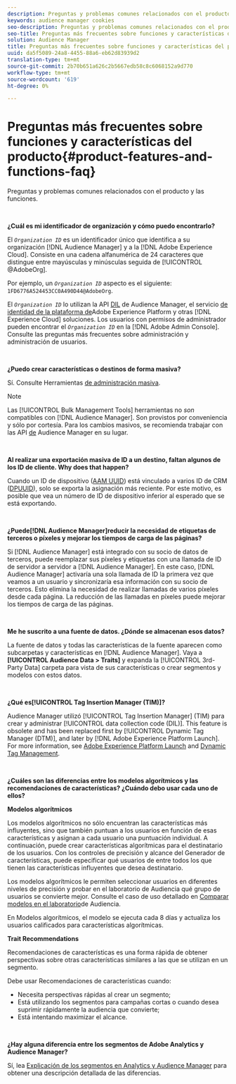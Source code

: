 ```yaml
---
description: Preguntas y problemas comunes relacionados con el producto y las funciones.
keywords: audience manager cookies
seo-description: Preguntas y problemas comunes relacionados con el producto y las funciones.
seo-title: Preguntas más frecuentes sobre funciones y características del producto
solution: Audience Manager
title: Preguntas más frecuentes sobre funciones y características del producto
uuid: da5f5089-24a8-4455-88a6-eb62d83939d2
translation-type: tm+mt
source-git-commit: 2b70b651a626c2b5667edb58c8c6068152a9d770
workflow-type: tm+mt
source-wordcount: '619'
ht-degree: 0%

---
```



# Preguntas más frecuentes sobre funciones y características del producto{#product-features-and-functions-faq}

Preguntas y problemas comunes relacionados con el producto y las funciones.

 

<!-- 

faq_features_functions.xml

 -->

**¿Cuál es mi identificador de organización y cómo puedo encontrarlo?**

El *`Organization ID`* es un identificador único que identifica a su organización [!DNL Audience Manager] y a la [!DNL Adobe Experience Cloud]. Consiste en una cadena alfanumérica de 24 caracteres que distingue entre mayúsculas y minúsculas seguida de [!UICONTROL @AdobeOrg].

Por ejemplo, un *`Organization ID`* aspecto es el siguiente: `1FD6776A524453CC0A490D44@AdobeOrg`.

El *`Organization ID`* lo utilizan la API [DIL](../dil/dil-overview.md) de Audience Manager, el servicio [de identidad de la plataforma de](https://docs.adobe.com/content/help/en/id-service/using/home.html)Adobe Experience Platform y otras [!DNL Experience Cloud] soluciones. Los usuarios con permisos de administrador pueden encontrar el *`Organization ID`* en la [!DNL Adobe Admin Console]. Consulte las preguntas más frecuentes [](https://docs.adobe.com/content/help/en/core-services/interface/manage-users-and-products/admin-getting-started.html)sobre administración y administración de usuarios.

 

**¿Puedo crear características o destinos de forma masiva?**

Sí. Consulte Herramientas [de administración masiva](../reference/bulk-management-tools/bulk-management-intro.md).

>[!NOTE]
>
>Las [!UICONTROL Bulk Management Tools] herramientas no *son* compatibles con [!DNL Audience Manager]. Son provistos por conveniencia y sólo por cortesía. Para los cambios masivos, se recomienda trabajar con las API [de](../api/api.md) Audience Manager en su lugar.

 

**Al realizar una exportación masiva de ID a un destino, faltan algunos de los ID de cliente. Why does that happen?**

Cuando un ID de dispositivo ([AAM UUID](../reference/ids-in-aam.md)) está vinculado a varios ID de CRM ([DPUUID](../reference/ids-in-aam.md)), solo se exporta la asignación más reciente. Por este motivo, es posible que vea un número de ID de dispositivo inferior al esperado que se está exportando.

 

**¿Puede[!DNL Audience Manager]reducir la necesidad de etiquetas de terceros o píxeles y mejorar los tiempos de carga de las páginas?**

Si [!DNL Audience Manager] está integrado con su socio de datos de terceros, puede reemplazar sus píxeles y etiquetas con una llamada de ID de servidor a servidor a [!DNL Audience Manager]. En este caso, [!DNL Audience Manager] activaría una sola llamada de ID la primera vez que veamos a un usuario y sincronizaría esa información con su socio de terceros. Esto elimina la necesidad de realizar llamadas de varios píxeles desde cada página. La reducción de las llamadas en píxeles puede mejorar los tiempos de carga de las páginas.

 

**Me he suscrito a una fuente de datos. ¿Dónde se almacenan esos datos?**

La fuente de datos y todas las características de la fuente aparecen como subcarpetas y características en [!DNL Audience Manager]. Vaya a **[!UICONTROL Audience Data > Traits]** y expanda la [!UICONTROL 3rd-Party Data] carpeta para vista de sus características o crear segmentos y modelos con estos datos.

 

**¿Qué es[!UICONTROL Tag Insertion Manager (TIM)]?**

Audience Manager utilizó [!UICONTROL Tag Insertion Manager] (TIM) para crear y administrar [!UICONTROL data collection code (DIL)]. This feature is obsolete and has been replaced first by [!UICONTROL Dynamic Tag Manager (DTM)], and later by [!DNL Adobe Experience Platform Launch]. For more information, see [Adobe Experience Platform Launch](https://docs.adobelaunch.com/) and [Dynamic Tag Management](https://docs.adobe.com/content/help/en/dtm/using/dtm-home.html).

 

**¿Cuáles son las diferencias entre los modelos algorítmicos y las recomendaciones de características? ¿Cuándo debo usar cada uno de ellos?**

**Modelos algorítmicos**

Los modelos algorítmicos no sólo encuentran las características más influyentes, sino que también puntuan a los usuarios en función de esas características y asignan a cada usuario una puntuación individual. A continuación, puede crear características algorítmicas para el destinatario de los usuarios. Con los controles de precisión y alcance del Generador de características, puede especificar qué usuarios de entre todos los que tienen las características influyentes que desea destinatario.

Los modelos algorítmicos le permiten seleccionar usuarios en diferentes niveles de precisión y probar en el laboratorio de Audiencia qué grupo de usuarios se convierte mejor. Consulte el caso de uso detallado en [Comparar modelos en el laboratorio](../features/audience-lab/audience-lab-use-cases.md#compare-models)de Audiencia.

En Modelos algorítmicos, el modelo se ejecuta cada 8 días y actualiza los usuarios calificados para características algorítmicas.

**Trait Recommendations**

Recomendaciones de características es una forma rápida de obtener perspectivas sobre otras características similares a las que se utilizan en un segmento.

Debe usar Recomendaciones de características cuando:

* Necesita perspectivas rápidas al crear un segmento;
* Está utilizando los segmentos para campañas cortas o cuando desea suprimir rápidamente la audiencia que convierte;
* Está intentando maximizar el alcance.

 

**¿Hay alguna diferencia entre los segmentos de Adobe Analytics y Audience Manager?**

Sí, lea [Explicación de los segmentos en Analytics y Audience Manager](https://docs.adobe.com/content/help/en/analytics/integration/audience-analytics/audience-analytics-workflow/aam-analytics-segments.html) para obtener una descripción detallada de las diferencias.
